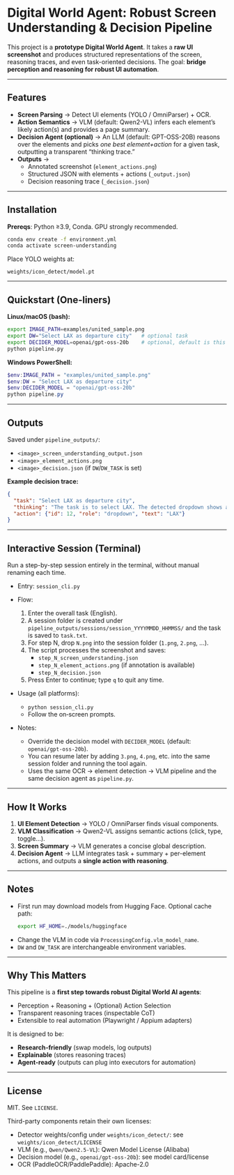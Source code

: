 #  Digital World Agent: Robust Screen Understanding & Decision Pipeline

This project is a **prototype Digital World Agent**. It takes a **raw UI screenshot** and produces structured representations of the screen, reasoning traces, and even task-oriented decisions. The goal: **bridge perception and reasoning for robust UI automation**.

---

##  Features
- **Screen Parsing** → Detect UI elements (YOLO / OmniParser) + OCR.
- **Action Semantics** → VLM (default: Qwen2-VL) infers each element’s likely action(s) and provides a page summary.
- **Decision Agent (optional)** → An LLM (default: GPT-OSS-20B) reasons over the elements and picks *one best element+action* for a given task, outputting a transparent “thinking trace.”
- **Outputs** →
  - Annotated screenshot (`element_actions.png`)
  - Structured JSON with elements + actions (`_output.json`)
  - Decision reasoning trace (`_decision.json`)

---

##  Installation
**Prereqs**: Python ≥3.9, Conda. GPU strongly recommended.  

```bash
conda env create -f environment.yml
conda activate screen-understanding
```

Place YOLO weights at:  
```
weights/icon_detect/model.pt
```

---

##  Quickstart (One-liners)

**Linux/macOS (bash):**
```bash
export IMAGE_PATH=examples/united_sample.png
export DW="Select LAX as departure city"   # optional task
export DECIDER_MODEL=openai/gpt-oss-20b    # optional, default is this
python pipeline.py
```

**Windows PowerShell:**
```powershell
$env:IMAGE_PATH = "examples/united_sample.png"
$env:DW = "Select LAX as departure city"
$env:DECIDER_MODEL = "openai/gpt-oss-20b"
python pipeline.py
```

---

##  Outputs
Saved under `pipeline_outputs/`:
- `<image>_screen_understanding_output.json`  
- `<image>_element_actions.png`  
- `<image>_decision.json` (if `DW`/`DW_TASK` is set)  

**Example decision trace:**
```json
{
  "task": "Select LAX as departure city",
  "thinking": "The task is to select LAX. The detected dropdown shows airports. The element labeled 'From: LAX' is the best match.",
  "action": {"id": 12, "role": "dropdown", "text": "LAX"}
}
```

---

##  Interactive Session (Terminal)
Run a step-by-step session entirely in the terminal, without manual renaming each time.

- Entry: `session_cli.py`
- Flow:
  1) Enter the overall task (English).
  2) A session folder is created under `pipeline_outputs/sessions/session_YYYYMMDD_HHMMSS/` and the task is saved to `task.txt`.
  3) For step N, drop `N.png` into the session folder (`1.png`, `2.png`, ...).
  4) The script processes the screenshot and saves:
     - `step_N_screen_understanding.json`
     - `step_N_element_actions.png` (if annotation is available)
     - `step_N_decision.json`
  5) Press Enter to continue; type `q` to quit any time.

- Usage (all platforms):
  - `python session_cli.py`
  - Follow the on‑screen prompts.

- Notes:
  - Override the decision model with `DECIDER_MODEL` (default: `openai/gpt-oss-20b`).
  - You can resume later by adding `3.png`, `4.png`, etc. into the same session folder and running the tool again.
  - Uses the same OCR → element detection → VLM pipeline and the same decision agent as `pipeline.py`.

---

##  How It Works
1. **UI Element Detection** → YOLO / OmniParser finds visual components.  
2. **VLM Classification** → Qwen2-VL assigns semantic actions (click, type, toggle…).  
3. **Screen Summary** → VLM generates a concise global description.  
4. **Decision Agent** → LLM integrates task + summary + per-element actions, and outputs a **single action with reasoning**.  

---

##  Notes
- First run may download models from Hugging Face. Optional cache path:  
  ```bash
  export HF_HOME=./models/huggingface
  ```
- Change the VLM in code via `ProcessingConfig.vlm_model_name`.  
- `DW` and `DW_TASK` are interchangeable environment variables.  

---

##  Why This Matters
This pipeline is a **first step towards robust Digital World AI agents**:  
- Perception + Reasoning + (Optional) Action Selection  
- Transparent reasoning traces (inspectable CoT)  
- Extensible to real automation (Playwright / Appium adapters)  

It is designed to be:  
- **Research-friendly** (swap models, log outputs)  
- **Explainable** (stores reasoning traces)  
- **Agent-ready** (outputs can plug into executors for automation)  

---

##  License
MIT. See `LICENSE`.

Third-party components retain their own licenses:
- Detector weights/config under `weights/icon_detect/`: see `weights/icon_detect/LICENSE`
- VLM (e.g., `Qwen/Qwen2.5-VL`): Qwen Model License (Alibaba)
- Decision model (e.g., `openai/gpt-oss-20b`): see model card/license
- OCR (PaddleOCR/PaddlePaddle): Apache-2.0
